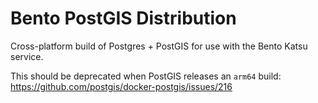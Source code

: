 # Bento PostGIS Distribution
Cross-platform build of Postgres + PostGIS for use with the Bento Katsu service.

This should be deprecated when PostGIS releases an `arm64` build:
https://github.com/postgis/docker-postgis/issues/216
